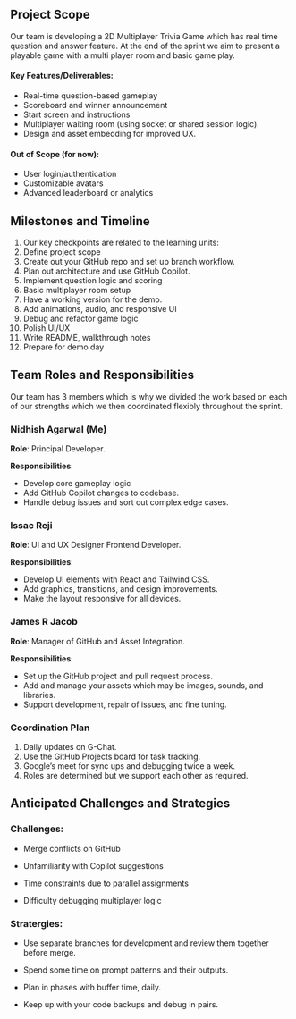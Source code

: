 ## Project Scope

Our team is developing a 2D Multiplayer Trivia Game which has real time question and answer feature. At the end of the sprint we aim to present a playable game with a multi player room and basic game play.

#### Key Features/Deliverables:

- Real-time question-based gameplay
- Scoreboard and winner announcement
- Start screen and instructions
- Multiplayer waiting room (using socket or shared session logic).
- Design and asset embedding for improved UX.

#### Out of Scope (for now):

- User login/authentication
- Customizable avatars
- Advanced leaderboard or analytics

## Milestones and Timeline

1. Our key checkpoints are related to the learning units:
2. Define project scope
3. Create out your GitHub repo and set up branch workflow.
4. Plan out architecture and use GitHub Copilot.
5. Implement question logic and scoring
6. Basic multiplayer room setup
7. Have a working version for the demo.
8. Add animations, audio, and responsive UI
9. Debug and refactor game logic
10. Polish UI/UX
11. Write README, walkthrough notes
12. Prepare for demo day

## Team Roles and Responsibilities

Our team has 3 members which is why we divided the work based on each of our strengths which we then coordinated flexibly throughout the sprint.

### Nidhish Agarwal (Me)

**Role**: Principal Developer.

**Responsibilities**:

- Develop core gameplay logic
- Add GitHub Copilot changes to codebase.
- Handle debug issues and sort out complex edge cases.

### Issac Reji

**Role**: UI and UX Designer Frontend Developer.

**Responsibilities**:

- Develop UI elements with React and Tailwind CSS.
- Add graphics, transitions, and design improvements.
- Make the layout responsive for all devices.

### James R Jacob

**Role**: Manager of GitHub and Asset Integration.

**Responsibilities**:

- Set up the GitHub project and pull request process.
- Add and manage your assets which may be images, sounds, and libraries.
- Support development, repair of issues, and fine tuning.

### Coordination Plan

1. Daily updates on G-Chat.
2. Use the GitHub Projects board for task tracking.
3. Google’s meet for sync ups and debugging twice a week.
4. Roles are determined but we support each other as required.

## Anticipated Challenges and Strategies

### Challenges:

- Merge conflicts on GitHub

- Unfamiliarity with Copilot suggestions

- Time constraints due to parallel assignments

- Difficulty debugging multiplayer logic

### Stratergies:

- Use separate branches for development and review them together before merge.

- Spend some time on prompt patterns and their outputs.

- Plan in phases with buffer time, daily.

- Keep up with your code backups and debug in pairs.
